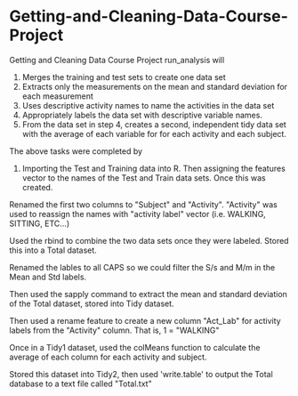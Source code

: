 # Getting-and-Cleaning-Data-Course-Project
Getting and Cleaning Data Course Project
run_analysis will

1. Merges the training and test sets to create one data set
2. Extracts only the measurements on the mean and standard deviation for each measurement
3. Uses descriptive activity names to name the activities in the data set
4. Appropriately labels the data set with descriptive variable names. 
5. From the data set in step 4, creates a second, independent tidy data set with the average 
   of each variable for for each activity and each subject. 

The above tasks were completed by 

1. Importing the Test and Training data into R. Then assigning the features vector to the names of the Test and Train data sets. Once this was created. 

Renamed the first two columns to "Subject" and "Activity". "Activity" was used to reassign the names with "activity label" vector (i.e. WALKING, SITTING, ETC...) 

Used the rbind to combine the two data sets once they were labeled. Stored this into a Total dataset. 

Renamed the lables to all CAPS so we could filter the S/s and M/m in the Mean and Std labels. 

Then used the sapply command to extract the mean and standard deviation of the Total dataset, stored into Tidy dataset. 

Then used a rename feature to create a new column "Act_Lab" for activity labels from the "Activity" column. That is, 1 = "WALKING" 

Once in a Tidy1 dataset, used the colMeans function to calculate the average of each column for each activity and subject. 

Stored this dataset into Tidy2, then used 'write.table' to output the Total database to a text file called
"Total.txt" 


